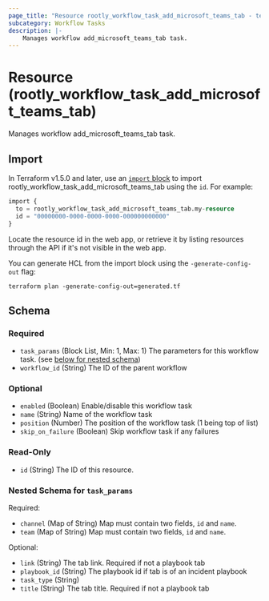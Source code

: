 ```yaml
---
page_title: "Resource rootly_workflow_task_add_microsoft_teams_tab - terraform-provider-rootly"
subcategory: Workflow Tasks
description: |-
    Manages workflow add_microsoft_teams_tab task.
---
```


# Resource (rootly_workflow_task_add_microsoft_teams_tab)

Manages workflow add_microsoft_teams_tab task.



## Import

In Terraform v1.5.0 and later, use an [`import` block](https://developer.hashicorp.com/terraform/language/import) to import rootly_workflow_task_add_microsoft_teams_tab using the `id`. For example:

```terraform
import {
  to = rootly_workflow_task_add_microsoft_teams_tab.my-resource
  id = "00000000-0000-0000-0000-000000000000"
}
```

Locate the resource id in the web app, or retrieve it by listing resources through the API if it's not visible in the web app.

You can generate HCL from the import block using the `-generate-config-out` flag:

```console
terraform plan -generate-config-out=generated.tf
```

<!-- schema generated by tfplugindocs -->
## Schema

### Required

- `task_params` (Block List, Min: 1, Max: 1) The parameters for this workflow task. (see [below for nested schema](#nestedblock--task_params))
- `workflow_id` (String) The ID of the parent workflow

### Optional

- `enabled` (Boolean) Enable/disable this workflow task
- `name` (String) Name of the workflow task
- `position` (Number) The position of the workflow task (1 being top of list)
- `skip_on_failure` (Boolean) Skip workflow task if any failures

### Read-Only

- `id` (String) The ID of this resource.

<a id="nestedblock--task_params"></a>
### Nested Schema for `task_params`

Required:

- `channel` (Map of String) Map must contain two fields, `id` and `name`.
- `team` (Map of String) Map must contain two fields, `id` and `name`.

Optional:

- `link` (String) The tab link. Required if not a playbook tab
- `playbook_id` (String) The playbook id if tab is of an incident playbook
- `task_type` (String)
- `title` (String) The tab title. Required if not a playbook tab
